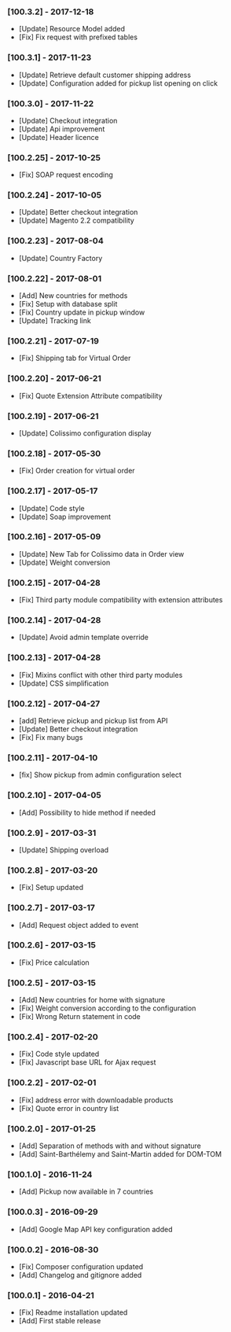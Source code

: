### [100.3.2] - 2017-12-18

  * [Update] Resource Model added
  * [Fix] Fix request with prefixed tables

### [100.3.1] - 2017-11-23

  * [Update] Retrieve default customer shipping address
  * [Update] Configuration added for pickup list opening on click

### [100.3.0] - 2017-11-22

  * [Update] Checkout integration
  * [Update] Api improvement
  * [Update] Header licence

### [100.2.25] - 2017-10-25

  * [Fix] SOAP request encoding

### [100.2.24] - 2017-10-05

  * [Update] Better checkout integration
  * [Update] Magento 2.2 compatibility

### [100.2.23] - 2017-08-04

  * [Update] Country Factory

### [100.2.22] - 2017-08-01

  * [Add] New countries for methods
  * [Fix] Setup with database split
  * [Fix] Country update in pickup window
  * [Update] Tracking link

### [100.2.21] - 2017-07-19

  * [Fix] Shipping tab for Virtual Order

### [100.2.20] - 2017-06-21

  * [Fix] Quote Extension Attribute compatibility

### [100.2.19] - 2017-06-21

  * [Update] Colissimo configuration display

### [100.2.18] - 2017-05-30

  * [Fix] Order creation for virtual order

### [100.2.17] - 2017-05-17

  * [Update] Code style
  * [Update] Soap improvement

### [100.2.16] - 2017-05-09

  * [Update] New Tab for Colissimo data in Order view
  * [Update] Weight conversion

### [100.2.15] - 2017-04-28

  * [Fix] Third party module compatibility with extension attributes

### [100.2.14] - 2017-04-28

  * [Update] Avoid admin template override

### [100.2.13] - 2017-04-28

  * [Fix] Mixins conflict with other third party modules
  * [Update] CSS simplification

### [100.2.12] - 2017-04-27

  * [add] Retrieve pickup and pickup list from API
  * [Update] Better checkout integration
  * [Fix] Fix many bugs

### [100.2.11] - 2017-04-10

  * [fix] Show pickup from admin configuration select

### [100.2.10] - 2017-04-05

  * [Add] Possibility to hide method if needed

### [100.2.9] - 2017-03-31

  * [Update] Shipping overload

### [100.2.8] - 2017-03-20

  * [Fix] Setup updated

### [100.2.7] - 2017-03-17

  * [Add] Request object added to event

### [100.2.6] - 2017-03-15

  * [Fix] Price calculation

### [100.2.5] - 2017-03-15

  * [Add] New countries for home with signature
  * [Fix] Weight conversion according to the configuration
  * [Fix] Wrong Return statement in code

### [100.2.4] - 2017-02-20

  * [Fix] Code style updated
  * [Fix] Javascript base URL for Ajax request

### [100.2.2] - 2017-02-01

  * [Fix] address error with downloadable products
  * [Fix] Quote error in country list

### [100.2.0] - 2017-01-25

  * [Add] Separation of methods with and without signature
  * [Add] Saint-Barthélemy and Saint-Martin added for DOM-TOM

### [100.1.0] - 2016-11-24

  * [Add] Pickup now available in 7 countries

### [100.0.3] - 2016-09-29

  * [Add] Google Map API key configuration added

### [100.0.2] - 2016-08-30

  * [Fix] Composer configuration updated
  * [Add] Changelog and gitignore added

### [100.0.1] - 2016-04-21

  * [Fix] Readme installation updated
  * [Add] First stable release